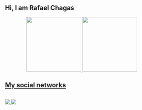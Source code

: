 ## Hi, I am Rafael Chagas

<div align="center">
  <a href="https://github.com/rafaelchagasb">
  <img height="180em" src="https://github-readme-stats.vercel.app/api?username=rafaelchagasb&show_icons=true&theme=dracula&include_all_commits=true&count_private=true"/>
  <img height="180em" src="https://github-readme-stats.vercel.app/api/top-langs/?username=rafaelchagasb&layout=compact&langs_count=7&theme=dracula"/>
</div>

## My social networks
  
<div style="display: inline_block"><br>
  <a href="https://www.linkedin.com/in/rafa15chagas" target="_blank">
      <img src="https://img.shields.io/badge/-LinkedIn-%230077B5?style=for-the-badge&logo=linkedin&logoColor=white" target="_blank">
  </a>
  <a href="https://www.twitter.com/rafaelchagasb" target="_blank">
      <img src="https://img.shields.io/badge/Twitter-1DA1F2?style=for-the-badge&logo=twitter&logoColor=white" target="_blank">
  </a>
</div>
